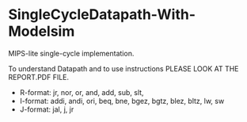 # SingleCycleDatapath-With-Modelsim

MIPS-lite single-cycle implementation.

To understand Datapath and to use instructions PLEASE LOOK AT THE REPORT.PDF FILE.


- R-format: jr, nor, or, and, add, sub, slt,
- I-format: addi, andi, ori, beq, bne, bgez, bgtz, blez, bltz, lw, sw
- J-format: jal, j, jr
